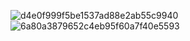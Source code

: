![d4e0f999f5be1537ad88e2ab55c9940](D:\code\github\code_index\06.interview\Hollis.assets\d4e0f999f5be1537ad88e2ab55c9940.jpg)![6a80a3879652c4eb95f60a7f40e5593](D:\code\github\code_index\06.interview\Hollis.assets\6a80a3879652c4eb95f60a7f40e5593.jpg)